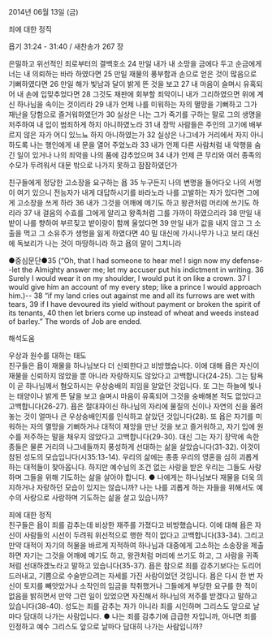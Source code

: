 2014년 06월 13일 (금)

죄에 대한 정직



욥기 31:24 - 31:40 / 새찬송가 267 장


은밀하고 위선적인 죄로부터의 결백호소 
24 만일 내가 내 소망을 금에다 두고 순금에게 너는 내 의뢰하는 바라 하였다면 25 만일 재물의 풍부함과 손으로 얻은 것이 많음으로 기뻐하였다면 26 만일 해가 빛남과 달이 밝게 뜬 것을 보고 27 내 마음이 슬며시 유혹되어 내 손에 입맞추었다면 28 그것도 재판에 회부할 죄악이니 내가 그리하였으면 위에 계신 하나님을 속이는 것이리라 29 내가 언제 나를 미워하는 자의 멸망을 기뻐하고 그가 재난을 당함으로 즐거워하였던가 30 실상은 나는 그가 죽기를 구하는 말로 그의 생명을 저주하여 내 입이 범죄하게 하지 아니하였노라 31 내 장막 사람들은 주인의 고기에 배부르지 않은 자가 어디 있느뇨 하지 아니하였는가 32 실상은 나그네가 거리에서 자지 아니하도록 나는 행인에게 내 문을 열어 주었노라 33 내가 언제 다른 사람처럼 내 악행을 숨긴 일이 있거나 나의 죄악을 나의 품에 감추었으며 34 내가 언제 큰 무리와 여러 종족의 수모가 두려워서 대문 밖으로 나가지 못하고 잠잠하였던가

친구들에게 정당한 고소장을 요구하는 욥
35 누구든지 나의 변명을 들어다오 나의 서명이 여기 있으니 전능자가 내게 대답하시기를 바라노라 나를 고발하는 자가 있다면 그에게 고소장을 쓰게 하라 36 내가 그것을 어깨에 메기도 하고 왕관처럼 머리에 쓰기도 하리라 37 내 걸음의 수효를 그에게 알리고 왕족처럼 그를 가까이 하였으리라 38 만일 내 밭이 나를 향하여 부르짖고 밭이랑이 함께 울었다면 39 만일 내가 값을 내지 않고 그 소출을 먹고 그 소유주가 생명을 잃게 하였다면 40 밀 대신에 가시나무가 나고 보리 대신에 독보리가 나는 것이 마땅하니라 하고 욥의 말이 그치니라



●중심문단●35 (“Oh, that I had someone to hear me! I sign now my defense--let the Almighty answer me; let my accuser put his indictment in writing. 36 Surely I would wear it on my shoulder, I would put it on like a crown. 37 I would give him an account of my every step; like a prince I would approach him.)-- 38 “if my land cries out against me and all its furrows are wet with tears, 39 if I have devoured its yield without payment or broken the spirit of its tenants, 40 then let briers come up instead of wheat and weeds instead of barley.” The words of Job are ended.

해석도움





우상과 원수를 대하는 태도  
친구들은 욥이 재물을 하나님보다 더 신뢰한다고 비방했습니다. 이에 대해 욥은 자신이 재물을 신뢰하지 않았을 뿐 아니라 자랑하지도 않았다고 고백합니다(24-25). 그는 탐욕이 곧 하나님께서 혐오하시는 우상숭배의 죄임을 알았던 것입니다. 또 그는 하늘에 빛나는 태양이나 밝게 뜬 달을 보고 슬며시 마음이 유혹되어 그것을 숭배해본 적도 없었다고 고백합니다(26-27). 욥은 절대자이신 하나님의 자리에 물질의 신이나 자연의 신을 올려놓는 것이 얼마나 큰 우상숭배인지를 인식하고 살았던 것입니다(28). 또 욥은 자기를 미워하는 자의 멸망을 기뻐하거나 대적이 재앙을 만난 것을 보고 즐거워하고, 자기 입에 원수를 저주하는 말을 채우지 않았다고 고백합니다(29-30). 대신 그는 자기 장막에 속한 종들은 물론 거리의 나그네들까지 풍성하게 선대하는 삶을 살았습니다(31-32). 이것이 참된 성도의 모습입니다(시35:13-14). 우리의 삶에는 종종 우리의 영혼을 심히 괴롭게 하는 대적들이 찾아옵니다. 하지만 예수님의 조건 없는 사랑을 받은 우리는 그들도 사랑하며 그들을 위해 기도하는 삶을 살아야 합니다. 
● 나에게는 하나님보다 재물을 더욱 의지하거나 자랑하던 모습이 있지는 않습니까? 나는 나를 괴롭게 하는 자들을 위해서도 예수의 사랑으로 사랑하며 기도하는 삶을 살고 있습니까?

죄에 대한 정직  
친구들은 욥이 죄를 감추는데 비상한 재주를 가졌다고 비방했습니다. 이에 대해 욥은 자신이 사람들의 시선이 두려워 위선적으로 행한 적이 없다고 고백합니다(33-34). 그리고 만약 대적이 자기의 허물을 바르게 지적하여 하나님과 대중에게 고소하는 소송장을 제출하면 자기는 그것을 어깨에 메기도 하고, 왕관처럼 머리에 쓰기도 하고, 그 사람을 귀족처럼 선대하겠노라고 말하고 있습니다(35-37). 욥은 참으로 죄를 감추기보다는 도리어 드러내고, 기쁨으로 수술받으려는 자세를 가진 사람이었던 것입니다. 욥은 다시 한 번 자신이 토지를 빼앗았거나 소작인의 임금을 착취했거나 그들에게 부당한 요구를 한 적이 없음을 밝히면서 만약 그런 일이 있었으면 자진해서 하나님의 저주를 받겠다고 말하고 있습니다(38-40). 성도는 죄를 감추는 자가 아니라 죄를 시인하며 그리스도 앞으로 날마다 담대히 나가는 사람입니다.
● 나는 죄를 감추기에 급급한 자입니까, 아니면 죄를 인정하고 예수 그리스도 앞으로 날마다 담대히 나가는 사람입니까?